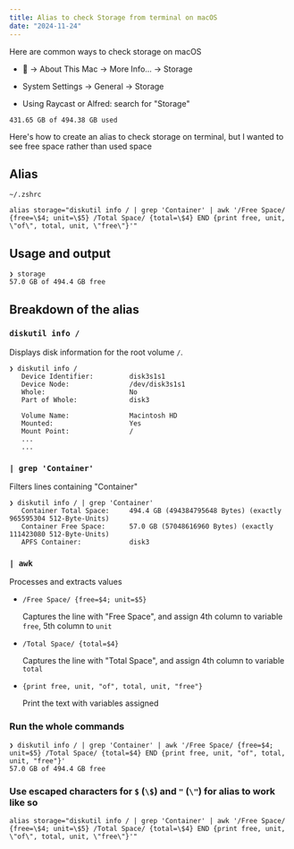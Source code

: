 ```yaml
---
title: Alias to check Storage from terminal on macOS
date: "2024-11-24"
---
```


Here are common ways to check storage on macOS

-  -> About This Mac -> More Info... -> Storage

- System Settings -> General -> Storage

- Using Raycast or Alfred: search for "Storage"

```shell
431.65 GB of 494.38 GB used
```

Here's how to create an alias to check storage on terminal, but I wanted to see free space rather than used space

## Alias

`~/.zshrc`

```shell
alias storage="diskutil info / | grep 'Container' | awk '/Free Space/ {free=\$4; unit=\$5} /Total Space/ {total=\$4} END {print free, unit, \"of\", total, unit, \"free\"}'"
```

## Usage and output

```shell
❯ storage
57.0 GB of 494.4 GB free
```

## Breakdown of the alias

### `diskutil info /`

Displays disk information for the root volume `/`.

```shell
❯ diskutil info /
   Device Identifier:         disk3s1s1
   Device Node:               /dev/disk3s1s1
   Whole:                     No
   Part of Whole:             disk3

   Volume Name:               Macintosh HD
   Mounted:                   Yes
   Mount Point:               /
   ...
   ...
```

### `| grep 'Container'`

Filters lines containing "Container"

```shell
❯ diskutil info / | grep 'Container'
   Container Total Space:     494.4 GB (494384795648 Bytes) (exactly 965595304 512-Byte-Units)
   Container Free Space:      57.0 GB (57048616960 Bytes) (exactly 111423080 512-Byte-Units)
   APFS Container:            disk3

```

### `| awk`

Processes and extracts values

- `/Free Space/ {free=$4; unit=$5}`

  Captures the line with "Free Space", and assign 4th column to variable `free`, 5th column to `unit`

- `/Total Space/ {total=$4}`

  Captures the line with "Total Space", and assign 4th column to variable `total`

- `{print free, unit, "of", total, unit, "free"}`

  Print the text with variables assigned

### Run the whole commands

```shell
❯ diskutil info / | grep 'Container' | awk '/Free Space/ {free=$4; unit=$5} /Total Space/ {total=$4} END {print free, unit, "of", total, unit, "free"}'
57.0 GB of 494.4 GB free
```

### Use escaped characters for `$` (`\$`) and `"` (`\"`) for alias to work like so

```shell
alias storage="diskutil info / | grep 'Container' | awk '/Free Space/ {free=\$4; unit=\$5} /Total Space/ {total=\$4} END {print free, unit, \"of\", total, unit, \"free\"}'"
```
